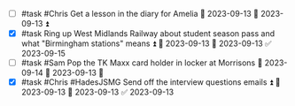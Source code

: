 - [ ] #task #Chris Get a lesson in the diary for Amelia 📅 2023-09-13 🛫 2023-09-13 ⏫ 
- [x] #task Ring up West Midlands Railway about student season pass and what "Birmingham stations" means ⏫ 🛫 2023-09-13 📅 2023-09-13 ✅ 2023-09-15
- [ ] #task #Sam Pop the TK Maxx card holder in locker at Morrisons 📅 2023-09-14 🛫 2023-09-13 🔼 
- [x] #task #Chris #HadesJSMG Send off the interview questions emails ⏫ 🛫 2023-09-13 📅 2023-09-13 ✅ 2023-09-13
